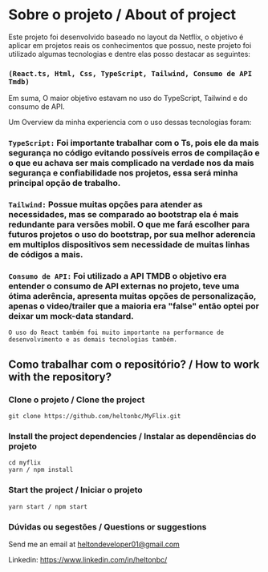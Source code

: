 # Sobre o projeto / About of project

Este projeto foi desenvolvido baseado no layout da Netflix, o objetivo é aplicar em projetos reais os conhecimentos que possuo, neste projeto foi utilizado algumas tecnologias e dentre elas posso destacar as seguintes:

### `(React.ts, Html, Css, TypeScript, Tailwind, Consumo de API Tmdb)`

Em suma, O maior objetivo estavam no uso do TypeScript, Tailwind e do consumo de API.

Um Overview da minha experiencia com o uso dessas tecnologias foram:

### `TypeScript:` Foi importante trabalhar com o Ts, pois ele da mais segurança no código evitando possíveis erros de compilação e o que eu achava ser mais complicado na verdade nos da mais segurança e confiabilidade nos projetos, essa será minha principal opção de trabalho.

### `Tailwind:` Possue muitas opções para atender as necessidades, mas se comparado ao bootstrap ela é mais redundante para versões mobil. O que me fará escolher para futuros projetos o uso do bootstrap, por sua melhor aderencia em multiplos dispositivos sem necessidade de muitas linhas de códigos a mais.

### `Consumo de API:` Foi utilizado a API TMDB o objetivo era entender o consumo de API externas no projeto, teve uma ótima aderência, apresenta muitas opções de personalização, apenas o video/trailer que a maioria era "false" então optei por deixar um mock-data standard.

`O uso do React também foi muito importante na performance de desenvolvimento e as demais tecnologias também.`

## Como trabalhar com o repositório? / How to work with the repository?

### Clone o projeto / Clone the project

```
git clone https://github.com/heltonbc/MyFlix.git
```

### Install the project dependencies / Instalar as dependências do projeto

```
cd myflix
yarn / npm install
```

### Start the project / Iniciar o projeto

```
yarn start / npm start
```

### Dúvidas ou segestões / Questions or suggestions

Send me an email at [heltondeveloper01@gmail.com](mailto:heltondeveloper01@gmail.com)

Linkedin: https://www.linkedin.com/in/heltonbc/
